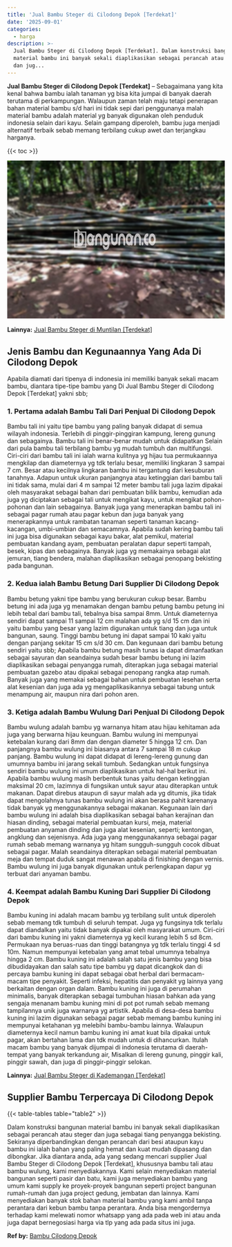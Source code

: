 ```yaml
---
title: 'Jual Bambu Steger di Cilodong Depok [Terdekat]'
date: '2025-09-01'
categories:
  - harga
description: >-
  Jual Bambu Steger di Cilodong Depok [Terdekat]. Dalam konstruksi bangunan
  material bambu ini banyak sekali diaplikasikan sebagai perancah atau steger
  dan jug...
---
```


**Jual Bambu Steger di Cilodong Depok \[Terdekat\]** – Sebagaimana yang kita kenal bahwa bambu ialah tanaman yg bisa kita jumpai di banyak daerah terutama di perkampungan. Walaupun zaman telah maju tetapi penerapan bahan material bambu s/d hari ini tidak sepi dari penggunanya malah material bambu adalah material yg banyak digunakan oleh penduduk indonesia selain dari kayu. Selain gampang diperoleh, bambu juga menjadi alternatif terbaik sebab memang terbilang cukup awet dan terjangkau harganya.

{{< toc >}}

![Jual Bambu Steger di Cilodong Depok [Terdekat]](/images/jual-bambu-tali-27.png)

**Lainnya:** [Jual Bambu Steger di Muntilan \[Terdekat\]](https://bambu.bangunan.co/jual-bambu-steger-di-muntilan-terdekat/)

## Jenis Bambu dan Kegunaannya Yang Ada Di Cilodong Depok

Apabila diamati dari tipenya di indonesia ini memiliki banyak sekali macam bambu, diantara tipe-tipe bambu yang Di Jual Bambu Steger di Cilodong Depok \[Terdekat\] yakni sbb;

### 1\. Pertama adalah Bambu Tali Dari Penjual Di Cilodong Depok

Bambu tali ini yaitu tipe bambu yang paling banyak didapat di semua wilayah indonesia. Terlebih di pinggir-pinggiran kampung, lereng gunung dan sebagainya. Bambu tali ini benar-benar mudah untuk didapatkan Selain dari pula bambu tali terbilang bambu yg mudah tumbuh dan multifungsi. Ciri-ciri dari bambu tali ini ialah warna kulitnya yg hijau tua permukaannya mengkilap dan diameternya yg tdk terlalu besar, memiliki lingkaran 3 sampai 7 cm. Besar atau kecilnya lingkaran bambu ini tergantung dari kesuburan tanahnya. Adapun untuk ukuran panjangnya atau ketinggian dari bambu tali ini tidak sama, mulai dari 4 m sampai 12 meter bambu tali juga lazim dipakai oleh masyarakat sebagai bahan dari pembuatan bilik bambu, kemudian ada juga yg diciptakan sebagai tali untuk mengikat kayu, untuk mengikat pohon-pohonan dan lain sebagainya. Banyak juga yang menerapkan bambu tali ini sebagai pagar rumah atau pagar kebun dan juga banyak yang menerapkannya untuk rambatan tanaman seperti tanaman kacang-kacangan, umbi-umbian dan semacamnya. Apabila sudah kering bambu tali ini juga bisa digunakan sebagai kayu bakar, alat pemikul, material pembuatan kandang ayam, pembuatan peralatan dapur seperti tampah, besek, kipas dan sebagainya. Banyak juga yg memakainya sebagai alat jemuran, tiang bendera, malahan diaplikasikan sebagai penopang bekisting pada bangunan.

### 2\. Kedua ialah Bambu Betung Dari Supplier Di Cilodong Depok

Bambu betung yakni tipe bambu yang berukuran cukup besar. Bambu betung ini ada juga yg menamakan dengan bambu petung bambu petung ini lebih tebal dari bambu tali, tebalnya bisa sampai 8mm. Untuk diameternya sendiri dapat sampai 11 sampai 12 cm malahan ada yg s/d 15 cm dan ini yaitu bambu yang besar yang lazim digunakan untuk tiang dan juga untuk bangunan, saung. Tinggi bambu betung ini dapat sampai 10 kaki yaitu dengan panjang sekitar 15 cm s/d 30 cm. Dan kegunaan dari bambu betung sendiri yaitu sbb; Apabila bambu betung masih tunas ia dapat dimanfaatkan sebagai sayuran dan seandainya sudah besar bambu betung ini lazim diaplikasikan sebagai penyangga rumah, diterapkan juga sebagai material pembuatan gazebo atau dipakai sebagai penopang rangka atap rumah. Banyak juga yang memakai sebagai bahan untuk pembuatan lesehan serta alat kesenian dan juga ada yg mengaplikasikannya sebagai tabung untuk menampung air, maupun nira dari pohon aren.

### 3\. Ketiga adalah Bambu Wulung Dari Penjual Di Cilodong Depok

Bambu wulung adalah bambu yg warnanya hitam atau hijau kehitaman ada juga yang berwarna hijau keunguan. Bambu wulung ini mempunyai ketebalan kurang dari 8mm dan dengan diameter 5 hingga 12 cm. Dan panjangnya bambu wulung ini biasanya antara 7 sampai 18 m cukup panjang. Bambu wulung ini dapat didapat di lereng-lereng gunung dan umumnya bambu ini jarang sekali tumbuh. Sedangkan untuk fungsinya sendiri bambu wulung ini umum diaplikasikan untuk hal-hal berikut ini. Apabila bambu wulung masih berbentuk tunas yaitu dengan ketinggian maksimal 20 cm, lazimnya di fungsikan untuk sayur atau diterapkan untuk makanan. Dapat direbus ataupun di sayur malah ada yg ditumis, jika tidak dapat mengolahnya tunas bambu wulung ini akan berasa pahit karenanya tidak banyak yg menggunakannya sebagai makanan. Kegunaan lain dari bambu wulung ini adalah bisa diaplikasikan sebagai bahan kerajinan dan hiasan dinding, sebagai material pembuatan kursi, meja, material pembuatan anyaman dinding dan juga alat kesenian, seperti; kentongan, angklung dan sejenisnya. Ada juga yang menggunakannya sebagai pagar rumah sebab memang warnanya yg hitam sungguh-sungguh cocok dibuat sebagai pagar. Malah seandainya diterapkan sebagai material pembuatan meja dan tempat duduk sangat menawan apabila di finishing dengan vernis. Bambu wulung ini juga banyak digunakan untuk perlengkapan dapur yg terbuat dari anyaman bambu.

### 4\. Keempat adalah Bambu Kuning Dari Supplier Di Cilodong Depok

Bambu kuning ini adalah macam bambu yg terbilang sulit untuk diperoleh sebab memang tdk tumbuh di seluruh tempat. Juga yg fungsinya tdk terlalu dapat diandalkan yaitu tidak banyak dipakai oleh masyarakat umum. Ciri-ciri dari bambu kuning ini yakni diameternya yg kecil kurang lebih 5 sd 8cm. Permukaan nya beruas-ruas dan tinggi batangnya yg tdk terlalu tinggi 4 sd 10m. Namun mempunyai ketebalan yang amat tebal umumnya tebalnya hingga 2 cm. Bambu kuning ini adalah salah satu jenis bambu yang bisa dibudidayakan dan salah satu tipe bambu yg dapat dicangkok dan di percaya bambu kuning ini dapat sebagai obat herbal dari bermacam-macam tipe penyakit. Seperti infeksi, hepatitis dan penyakit yg lainnya yang berkaitan dengan organ dalam. Bambu kuning ini juga di perumahan minimalis, banyak diterapkan sebagai tumbuhan hiasan bahkan ada yang sengaja menanam bambu kuning mini di pot pot rumah sebab memang tampilannya unik juga warnanya yg artistik. Apabila di desa-desa bambu kuning ini lazim digunakan sebagai pagar sebab memang bambu kuning ini mempunyai ketahanan yg melebihi bambu-bambu lainnya. Walaupun diameternya kecil namun bambu kuning ini amat kuat bila dipakai untuk pagar, akan bertahan lama dan tdk mudah untuk di dihancurkan. Itulah macam bambu yang banyak dijumpai di indonesia terutama di daerah-tempat yang banyak terkandung air, Misalkan di lereng gunung, pinggir kali, pinggir sawah, dan juga di pinggir-pinggir selokan.

**Lainnya:** [Jual Bambu Steger di Kademangan \[Terdekat\]](https://bambu.bangunan.co/jual-bambu-steger-di-kademangan-terdekat/)

## Supplier Bambu Terpercaya Di Cilodong Depok

{{< table-tables table="table2" >}}

Dalam konstruksi bangunan material bambu ini banyak sekali diaplikasikan sebagai perancah atau steger dan juga sebagai tiang penyangga bekisting. Sekiranya diperbandingkan dengan perancah dari besi ataupun kayu bambu ini ialah bahan yang paling hemat dan kuat mudah dipasang dan dibongkar. Jika diantara anda, ada yang sedang mencari supplier Jual Bambu Steger di Cilodong Depok \[Terdekat\], khususnya bambu tali atau bambu wulung, kami menyediakannya. Kami selain menyediakan material bangunan seperti pasir dan batu, kami juga menyediakan bambu yang umum kami supply ke proyek-proyek bangunan seperti project bangunan rumah-rumah dan juga project gedung, jembatan dan lainnya. Kami menyediakan banyak stok bahan material bambu yang kami ambil tanpa perantara dari kebun bambu tanpa perantara. Anda bisa mengordernya terhadap kami melewati nomor whatsapp yang ada pada web ini atau anda juga dapat bernegosiasi harga via tlp yang ada pada situs ini juga.

**Ref by:** [Bambu Cilodong Depok](https://id.wikipedia.org/wiki/Bambu)
